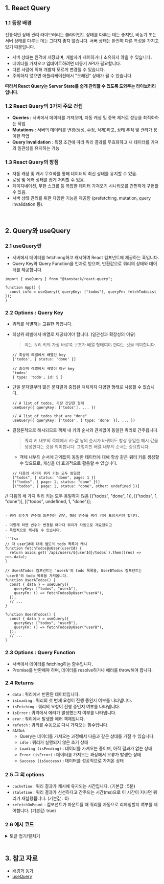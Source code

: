 ## 1. React Query

### 1.1 등장 배경

전통적인 상태 관리 라이브러리는 클라이언트 상태를 다루는 데는 좋지만, 비동기 또는 서버 상태를 다루는 데는 그다지 좋지 않습니다. 서버 상태는 완전히 다른 특성을 가지고 있기 때문입니다.

- 서버 상태는 원격에 저장되며, 개발자가 제어하거나 소유하지 않을 수 있습니다.
- 데이터를 가져오고 업데이트하려면 비동기 API가 필요합니다.
- 다른 사람에 의해 개발자 모르게 변경될 수 있습니다.
- 주의하지 않으면 애플리케이션에서 "오래된" 상태가 될 수 있습니다.

**따라서 React Query는 Server State를 쉽게 관리할 수 있도록 도와주는 라이브러리입니다.**

### 1.2 React Query의 3가지 주요 컨셉

- **Queries** : 서버에서 데이터를 가져오며, 자동 캐싱 및 중복 제거로 성능을 최적화하는 작업
- **Mutations** : 서버의 데이터를 변경(생성, 수정, 삭제)하고, 상태 추적 및 관리가 용이한 작업
- **Query Invalidation** : 특정 조건에 따라 쿼리 결과를 무효화하고 새 데이터를 가져와 일관성을 유지하는 기능

### 1.3 React Query의 장점

- 자동 캐싱 및 캐시 무효화를 통해 데이터의 최신 상태를 유지할 수 있음.
- 로딩 및 에러 상태를 쉽게 처리할 수 있음.
- 페이지네이션, 무한 스크롤 등 복잡한 데이터 가져오기 시나리오를 간편하게 구현할 수 있음.
- 서버 상태 관리를 위한 다양한 기능을 제공함 (prefetching, mutation, query invalidation 등).

<br/>

## 2. Query와 useQuery

### 2.1 useQuery란

- 서버에서 데이터를 fetchinng하고 캐시하여 React 컴포넌트에 제공하는 훅입니다.
- Query Key와 Query Function을 인자로 받으며, 반환값으로 쿼리의 상태와 데이터를 제공합니다.

```tsx
import { useQuery } from "@tanstack/react-query";

function App() {
  const info = useQuery({ queryKey: ["todos"], queryFn: fetchTodoList });
}
```

### 2.2 Options : Query Key

- 쿼리를 식별하는 고유한 키입니다.
- 최상위 레벨에서 배열로 제공되어야 합니다. (일관성과 확장성의 이유)

  > 이는 쿼리 키의 가장 바깥쪽 구조가 배열 형태여야 한다는 것을 의미합니다.

  ```tsx
  // 최상위 레벨에서 배열인 key
  ['todos', { status: 'done' }]

  // 최상위 레벨에서 배열이 아닌 key
  'todos'
  { type: 'todo', id: 5 }
  ```

- 단일 문자열부터 많은 문자열과 중첩된 객체까지 다양한 형태로 사용할 수 있습니다.

  ```tsx
  // A list of todos, 가장 간단한 형태
  useQuery({ queryKey: ['todos'], ... })

  // A list of todos that are "done"
  useQuery({ queryKey: ['todos', { type: 'done' }], ... })
  ```

- 결정론적으로 해시되므로 객체 내 키의 순서와 관계없이 동일한 쿼리로 간주됩니다.

  > 쿼리 키 내부의 객체에서 키-값 쌍의 순서가 바뀌어도 항상 동일한 해시 값을 생성한다는 것을 의미합니다. 그렇지만 배열 내부의 순서는 중요합니다.

  - 객체 내부의 순서에 관계없이 동일한 데이터에 대해 항상 같은 쿼리 키를 생성할 수 있으므로, 캐싱을 더 효과적으로 활용할 수 있습니다.

  ```tsx
  // 다음의 세가지 쿼리 키는 모두 동일함
  ["todos", { status: "done", page: 1 }]
  [("todos", { page: 1, status: "done" })]
  [("todos", { page: 1, status: "done", other: undefined })]
 // 다음의 세 가지 쿼리 키는 모두 동일하지 않음
  [("todos", "done", 1)],
  [("todos", 1, "done")],
  [("todos", undefined, 1, "done")];
  ```

- 쿼리 함수가 변수에 의존하는 경우, 해당 변수를 쿼리 키에 포함시켜야 합니다.

  - 이렇게 하면 변수가 변경될 때마다 쿼리가 자동으로 재요청되고
  - 독립적으로 캐시될 수 있습니다.

  ```tsx
  // 각 userId에 대해 별도의 todo 목록이 캐시
  function fetchTodosByUser(userId) {
    return axios.get(`/api/users/${userId}/todos`).then((res) => res.data);
  }

  // UserATodos 컴포넌트는 'userA'의 todo 목록을, UserBTodos 컴포넌트는 'userB'의 todo 목록을 가져옵니다.
  function UserATodos() {
    const { data } = useQuery({
      queryKey: ["todos", "userA"],
      queryFn: () => fetchTodosByUser("userA"),
    });
    // ...
  }

  function UserBTodos() {
    const { data } = useQuery({
      queryKey: ["todos", "userB"],
      queryFn: () => fetchTodosByUser("userB"),
    });
    // ...
  }
  ```

### 2.3 Options : Query Function

- 서버에서 데이터를 fetching하는 함수입니다.
- Promise를 반환해야 하며, 데이터를 resolve하거나 에러를 throw해야 합니다.

### 2.4 Returns

- `data` : 쿼리에서 반환된 데이터입니다.
- `isLoading` : 쿼리의 첫 번재 요청이 진행 중인지 여부를 나타냅니다.
- `isFetching` : 쿼리의 요청이 진행 중인지 여부를 나타냅니다.
- `isError` : 쿼리에서 에러가 발생했는지 여부를 나타냅니다.
- `eror` : 쿼리에서 발생한 에러 객체입니다.
- `refetch` : 쿼리를 수동으로 다시 가져오는 함수입니다.
- status
  - Query는 데이터를 가져오는 과정에서 다음과 같은 상태를 가질 수 있습니다.
  - `idle` : 쿼리가 실행되지 않은 초기 상태
  - `Loading (isPending)` : 데이터를 가져오는 중이며, 아직 결과가 없는 상태
  - `Error (isError)` : 데이터를 가져오는 과정에서 오류가 발생한 상태
  - `Success (isSuccess)` : 데이터를 성공적으로 가져온 상태

### 2.5 그 외 options

- `cacheTime` : 쿼리 결과가 캐시에 유지되는 시간입니다. (기본값 : 5분)
- `staleTime` : 쿼리 결과가 신선하다고 간주되는 시간(ms)으로 이 시간이 지나면 쿼리가 재실행됩니다. (기본값 : 0)
- `refetchOnMount` : 컴포넌트가 마운트될 때 쿼리를 자동으로 리페칭할지 여부를 제어합니다. (기본값: true)

### 2.6 예시 코드

<details>
<summary>토글 접기/펼치기</summary>
<div markdown="1">

```tsx
import { useQuery } from "react-query";
import axios from "axios";

function App() {
  const { data, isLoading, isFetching, isError, error, refetch, status } = useQuery(
    ["todos", { page: 1 }], // queryKey
    async ({ queryKey }) => {
      const [_, { page }] = queryKey;
      const response = await axios.get(`https://jsonplaceholder.typicode.com/todos?_page=${page}`);
      return response.data;
    }, // queryFn
    {
      cacheTime: 60 * 1000, // 1분
      staleTime: 30 * 1000, // 30초
      refetchOnMount: false,
    }
  );

  if (isLoading) {
    return <div>Loading...</div>;
  }

  if (isError) {
    return <div>Error: {error.message}</div>;
  }

  return (
    <div>
      <h1>Todos</h1>
      <button onClick={() => refetch()}>Refetch</button>
      <div>Status: {status}</div>
      <div>Is Fetching: {isFetching ? "Yes" : "No"}</div>
      <ul>
        {data.map((todo) => (
          <li key={todo.id}>{todo.title}</li>
        ))}
      </ul>
    </div>
  );
}

export default App;
```

</div>
</details>

<br/>

## 3. 참고 자료

- [배경과 동기](https://tanstack.com/query/latest/docs/framework/react/overview)
- [useQuery](https://tanstack.com/query/latest/docs/framework/react/reference/useQuery)
